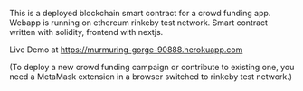 This is a deployed blockchain smart contract for a crowd funding app. Webapp is running on ethereum rinkeby test network.
Smart contract written with solidity, frontend with nextjs.

Live Demo at https://murmuring-gorge-90888.herokuapp.com

(To deploy a new crowd funding campaign or contribute to existing one, you need a MetaMask extension in a browser switched to rinkeby test network.)
